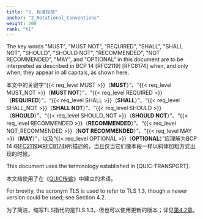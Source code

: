 ```yaml
---
title: "2. 标准规范"
anchor: "2_Notational_Conventions"
weight: 200
rank: "h1"
---
```


The key words "MUST", "MUST NOT", "REQUIRED", "SHALL", "SHALL NOT", "SHOULD", "SHOULD NOT", "RECOMMENDED", "NOT RECOMMENDED", "MAY", and "OPTIONAL" in this document are to be interpreted as described in BCP 14 [RFC2119] [RFC8174] when, and only when, they appear in all capitals, as shown here.

本文中的关键字“{{< req_level MUST >}}（**MUST**）”、“{{< req_level MUST_NOT >}}（**MUST NOT**）”、“{{< req_level REQUIRED >}}（**REQUIRED**）”、“{{< req_level SHALL >}}（**SHALL**）”、“{{< req_level SHALL_NOT >}}（**SHALL NOT**）”、“{{< req_level SHOULD >}}（**SHOULD**）”、“{{< req_level SHOULD_NOT >}}（**SHOULD NOT**）”、“{{< req_level RECOMMENDED >}}（**RECOMMENDED**）”、“{{< req_level NOT_RECOMMENDED >}}（**NOT RECOMMENDED**）”、“{{< req_level MAY >}}（**MAY**）”，以及“{{< req_level OPTIONAL >}}（**OPTIONAL**）”应理解为BCP 14 《[RFC2119](#RFC2119)》《[RFC8174](#RFC8174)》所描述的，当且仅当它们像本段一样以斜体加粗方式出现的时候。

This document uses the terminology established in [QUIC-TRANSPORT].

本文档使用了在《[QUIC传输]()》中建立的术语。

For brevity, the acronym TLS is used to refer to TLS 1.3, though a newer version could be used; see Section 4.2.

为了简洁，缩写TLS指代的是TLS 1.3，但也可以使用更新的版本；详见[第4.2章]()。
